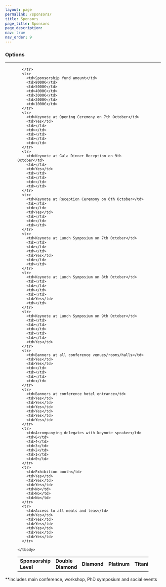 ```yaml
---
layout: page
permalink: /sponsors/
title: Sponsors
page_title: Sponsors
page_description: 
nav: true
nav_order: 9
---
```


### Options

<!--
<iframe width="100%" height="500px" src="https://iciap2023.org/registration/"></iframe>
-->

<hr class="wp-block-separator has-alpha-channel-opacity"/>

<figure class="wp-block-table is-style-stripes">
  <table class="has-fixed-layout">
    <tbody>
      <tr>
        <td><strong>Sponsorship Level</strong></td>
        <td><strong>Double Diamond</strong></td>
        <td><strong>Diamond</strong></td>
        <td><strong>Platinum</strong></td>
        <td><strong>Titanium</strong></td>
        <td><strong>Silver</strong></td>
        <td><strong>Bronze</strong></td>
        
      </tr>
      <tr>
        <td>Sponsorship fund amount</td>
        <td>8000€</td>
        <td>5000€</td>
        <td>4000€</td>        
        <td>3000€</td>
        <td>2000€</td>
        <td>1000€</td>
      </tr>
      <tr>
        <td>Keynote at Opening Ceremony on 7th October</td>
        <td>Yes</td>
        <td></td>
        <td></td>        
        <td></td>
        <td></td>
        <td></td>          
      </tr>
      <tr>
        <td>Keynote at Gala Dinner Reception on 9th October</td>
        <td></td>
        <td>Yes</td>
        <td></td>        
        <td></td>
        <td></td>
        <td></td>          
      </tr>
      <tr>
        <td>Keynote at Reception Ceremony on 6th October</td>
        <td></td>
        <td></td>
        <td>Yes</td>        
        <td></td>
        <td></td>
        <td></td>          
      </tr>
      <tr>
        <td>Keynote at Lunch Symposium on 7th October</td>
        <td></td>
        <td></td>
        <td></td>        
        <td>Yes</td>
        <td></td>
        <td></td>          
      </tr>
      <tr>
        <td>Keynote at Lunch Symposium on 8th October</td>
        <td></td>
        <td></td>
        <td></td>        
        <td></td>
        <td>Yes</td>
        <td></td>          
      </tr>
      <tr>
        <td>Keynote at Lunch Symposium on 9th October</td>
        <td></td>
        <td></td>
        <td></td>        
        <td></td>
        <td></td>
        <td>Yes</td>          
      </tr>
      <tr>
        <td>Banners at all conference venues/rooms/halls</td>
        <td>Yes</td>
        <td>Yes</td>
        <td></td>        
        <td></td>
        <td></td>
        <td></td>          
      </tr>
      <tr>
        <td>Banners at conference hotel entrance</td>
        <td>Yes</td>
        <td>Yes</td>
        <td>Yes</td>        
        <td>Yes</td>
        <td>Yes</td>
        <td>Yes</td>          
      </tr>
      <tr>
        <td>Accompanying delegates with keynote speaker</td>
        <td>6</td>
        <td>4</td>
        <td>3</td>        
        <td>2</td>
        <td>1</td>
        <td>0</td>          
      </tr>
      <tr>
        <td>Exhibition booth</td>
        <td>Yes</td>
        <td>Yes</td>
        <td>Yes</td>        
        <td>No</td>
        <td>No</td>
        <td>No</td>          
      </tr>
      <tr>
        <td>Access to all meals and teas</td>
        <td>Yes</td>
        <td>Yes</td>
        <td>Yes</td>        
        <td>Yes</td>
        <td>Yes</td>
        <td>Yes</td>          
      </tr>

    </tbody>
  </table>
</figure>

<p>**includes main conference, workshop, PhD symposium and social events</p>
